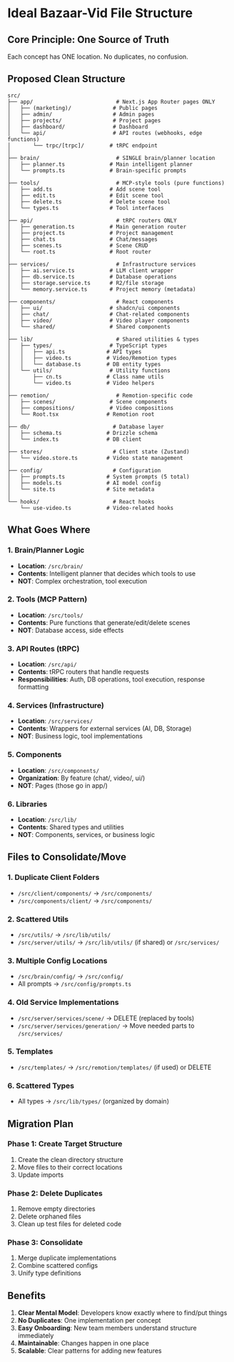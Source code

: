 # Ideal Bazaar-Vid File Structure

## Core Principle: One Source of Truth
Each concept has ONE location. No duplicates, no confusion.

## Proposed Clean Structure

```
src/
├── app/                          # Next.js App Router pages ONLY
│   ├── (marketing)/             # Public pages
│   ├── admin/                   # Admin pages
│   ├── projects/                # Project pages
│   ├── dashboard/               # Dashboard
│   └── api/                     # API routes (webhooks, edge functions)
│       └── trpc/[trpc]/        # tRPC endpoint
│
├── brain/                        # SINGLE brain/planner location
│   ├── planner.ts              # Main intelligent planner
│   └── prompts.ts              # Brain-specific prompts
│
├── tools/                        # MCP-style tools (pure functions)
│   ├── add.ts                  # Add scene tool
│   ├── edit.ts                 # Edit scene tool
│   ├── delete.ts               # Delete scene tool
│   └── types.ts                # Tool interfaces
│
├── api/                          # tRPC routers ONLY
│   ├── generation.ts           # Main generation router
│   ├── project.ts              # Project management
│   ├── chat.ts                 # Chat/messages
│   ├── scenes.ts               # Scene CRUD
│   └── root.ts                 # Root router
│
├── services/                     # Infrastructure services
│   ├── ai.service.ts           # LLM client wrapper
│   ├── db.service.ts           # Database operations
│   ├── storage.service.ts      # R2/file storage
│   └── memory.service.ts       # Project memory (metadata)
│
├── components/                   # React components
│   ├── ui/                     # shadcn/ui components
│   ├── chat/                   # Chat-related components
│   ├── video/                  # Video player components
│   └── shared/                 # Shared components
│
├── lib/                          # Shared utilities & types
│   ├── types/                  # TypeScript types
│   │   ├── api.ts             # API types
│   │   ├── video.ts           # Video/Remotion types
│   │   └── database.ts        # DB entity types
│   └── utils/                  # Utility functions
│       ├── cn.ts              # Class name utils
│       └── video.ts           # Video helpers
│
├── remotion/                     # Remotion-specific code
│   ├── scenes/                 # Scene components
│   ├── compositions/           # Video compositions
│   └── Root.tsx               # Remotion root
│
├── db/                          # Database layer
│   ├── schema.ts              # Drizzle schema
│   └── index.ts               # DB client
│
├── stores/                      # Client state (Zustand)
│   └── video.store.ts         # Video state management
│
├── config/                      # Configuration
│   ├── prompts.ts             # System prompts (5 total)
│   ├── models.ts              # AI model config
│   └── site.ts                # Site metadata
│
└── hooks/                       # React hooks
    └── use-video.ts           # Video-related hooks
```

## What Goes Where

### 1. Brain/Planner Logic
- **Location**: `/src/brain/`
- **Contents**: Intelligent planner that decides which tools to use
- **NOT**: Complex orchestration, tool execution

### 2. Tools (MCP Pattern)
- **Location**: `/src/tools/`
- **Contents**: Pure functions that generate/edit/delete scenes
- **NOT**: Database access, side effects

### 3. API Routes (tRPC)
- **Location**: `/src/api/`
- **Contents**: tRPC routers that handle requests
- **Responsibilities**: Auth, DB operations, tool execution, response formatting

### 4. Services (Infrastructure)
- **Location**: `/src/services/`
- **Contents**: Wrappers for external services (AI, DB, Storage)
- **NOT**: Business logic, tool implementations

### 5. Components
- **Location**: `/src/components/`
- **Organization**: By feature (chat/, video/, ui/)
- **NOT**: Pages (those go in app/)

### 6. Libraries
- **Location**: `/src/lib/`
- **Contents**: Shared types and utilities
- **NOT**: Components, services, or business logic

## Files to Consolidate/Move

### 1. Duplicate Client Folders
- `/src/client/components/` → `/src/components/`
- `/src/components/client/` → `/src/components/`

### 2. Scattered Utils
- `/src/utils/` → `/src/lib/utils/`
- `/src/server/utils/` → `/src/lib/utils/` (if shared) or `/src/services/`

### 3. Multiple Config Locations
- `/src/brain/config/` → `/src/config/`
- All prompts → `/src/config/prompts.ts`

### 4. Old Service Implementations
- `/src/server/services/scene/` → DELETE (replaced by tools)
- `/src/server/services/generation/` → Move needed parts to `/src/services/`

### 5. Templates
- `/src/templates/` → `/src/remotion/templates/` (if used) or DELETE

### 6. Scattered Types
- All types → `/src/lib/types/` (organized by domain)

## Migration Plan

### Phase 1: Create Target Structure
1. Create the clean directory structure
2. Move files to their correct locations
3. Update imports

### Phase 2: Delete Duplicates
1. Remove empty directories
2. Delete orphaned files
3. Clean up test files for deleted code

### Phase 3: Consolidate
1. Merge duplicate implementations
2. Combine scattered configs
3. Unify type definitions

## Benefits

1. **Clear Mental Model**: Developers know exactly where to find/put things
2. **No Duplicates**: One implementation per concept
3. **Easy Onboarding**: New team members understand structure immediately
4. **Maintainable**: Changes happen in one place
5. **Scalable**: Clear patterns for adding new features